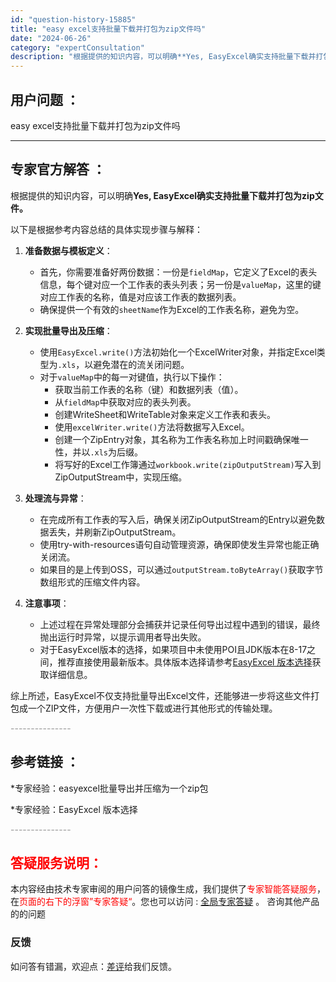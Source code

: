 ```yaml
---
id: "question-history-15885"
title: "easy excel支持批量下载并打包为zip文件吗"
date: "2024-06-26"
category: "expertConsultation"
description: "根据提供的知识内容，可以明确**Yes, EasyExcel确实支持批量下载并打包为zip文件。**以下是根据参考内容总结的具体实现步骤与解释：1. **准备数据与模板定义**：   - 首先，你需要准备好两份数据：一份是`fieldMap`，它定义了Excel的表头信息，每个键对应一个工作表的表头"
---
```


## 用户问题 ： 
 easy excel支持批量下载并打包为zip文件吗  

---------------
## 专家官方解答 ：

根据提供的知识内容，可以明确**Yes, EasyExcel确实支持批量下载并打包为zip文件。**

以下是根据参考内容总结的具体实现步骤与解释：

1. **准备数据与模板定义**：
   - 首先，你需要准备好两份数据：一份是`fieldMap`，它定义了Excel的表头信息，每个键对应一个工作表的表头列表；另一份是`valueMap`，这里的键对应工作表的名称，值是对应该工作表的数据列表。
   - 确保提供一个有效的`sheetName`作为Excel的工作表名称，避免为空。

2. **实现批量导出及压缩**：
   - 使用`EasyExcel.write()`方法初始化一个ExcelWriter对象，并指定Excel类型为`.xls`，以避免潜在的流关闭问题。
   - 对于`valueMap`中的每一对键值，执行以下操作：
     - 获取当前工作表的名称（键）和数据列表（值）。
     - 从`fieldMap`中获取对应的表头列表。
     - 创建WriteSheet和WriteTable对象来定义工作表和表头。
     - 使用`excelWriter.write()`方法将数据写入Excel。
     - 创建一个ZipEntry对象，其名称为工作表名称加上时间戳确保唯一性，并以`.xls`为后缀。
     - 将写好的Excel工作簿通过`workbook.write(zipOutputStream)`写入到ZipOutputStream中，实现压缩。

3. **处理流与异常**：
   - 在完成所有工作表的写入后，确保关闭ZipOutputStream的Entry以避免数据丢失，并刷新ZipOutputStream。
   - 使用try-with-resources语句自动管理资源，确保即使发生异常也能正确关闭流。
   - 如果目的是上传到OSS，可以通过`outputStream.toByteArray()`获取字节数组形式的压缩文件内容。

4. **注意事项**：
   - 上述过程在异常处理部分会捕获并记录任何导出过程中遇到的错误，最终抛出运行时异常，以提示调用者导出失败。
   - 对于EasyExcel版本的选择，如果项目中未使用POI且JDK版本在8-17之间，推荐直接使用最新版本。具体版本选择请参考[EasyExcel 版本选择](https://maven-badges.herokuapp.com/maven-central/com.alibaba/easyexcel)获取详细信息。

综上所述，EasyExcel不仅支持批量导出Excel文件，还能够进一步将这些文件打包成一个ZIP文件，方便用户一次性下载或进行其他形式的传输处理。


<font color="#949494">---------------</font> 


## 参考链接 ：

*专家经验：easyexcel批量导出并压缩为一个zip包 
 
 *专家经验：EasyExcel 版本选择 


 <font color="#949494">---------------</font> 
 


## <font color="#FF0000">答疑服务说明：</font> 

本内容经由技术专家审阅的用户问答的镜像生成，我们提供了<font color="#FF0000">专家智能答疑服务</font>，在<font color="#FF0000">页面的右下的浮窗”专家答疑“</font>。您也可以访问 : [全局专家答疑](https://answer.opensource.alibaba.com/docs/intro) 。 咨询其他产品的的问题

### 反馈
如问答有错漏，欢迎点：[差评](https://ai.nacos.io/user/feedbackByEnhancerGradePOJOID?enhancerGradePOJOId=15917)给我们反馈。
